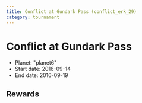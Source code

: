 ```yaml
---
title: Conflict at Gundark Pass (conflict_erk_29)
category: tournament
---
```

# Conflict at Gundark Pass

  * Planet: "planet6"
  * Start date: 2016-09-14
  * End date: 2016-09-19

## Rewards

